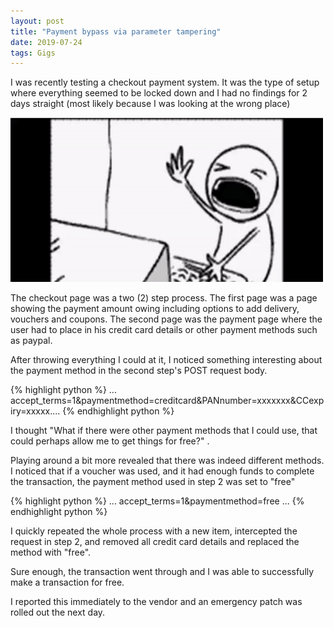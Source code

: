 ```yaml
---
layout: post
title: "Payment bypass via parameter tampering"
date: 2019-07-24
tags: Gigs
---
```



I was recently testing a checkout payment system. It was the type of setup where everything seemed to be locked down and I had no findings for 2 days straight (most likely because I was looking at the wrong place)

![Give me something...](/assets/img/blog/bangkeyboard.gif)

The checkout page was a two (2) step process. The first page was a page showing the payment amount owing including options to add delivery, vouchers and coupons. The second page was the payment page where the user had to place in his credit card details or other payment methods such as paypal.

After throwing everything I could at it, I noticed something interesting about the payment method in the second step's POST request body.

{% highlight python %}
... accept_terms=1&paymentmethod=creditcard&PANnumber=xxxxxxx&CCexpiry=xxxxx....
{% endhighlight python %}

I thought "What if there were other payment methods that I could use, that could perhaps allow me to get things for free?" . 

Playing around a bit more revealed that there was indeed different methods. I noticed that if a voucher was used, and it had enough funds to complete the transaction, the payment method used in step 2 was set to "free"

{% highlight python %}
... accept_terms=1&paymentmethod=free ...
{% endhighlight python %}

I quickly repeated the whole process with a new item, intercepted the request in step 2, and removed all credit card details and replaced the method with "free".

Sure enough, the transaction went through and I was able to successfully make a transaction for free.

I reported this immediately to the vendor and an emergency patch was rolled out the next day.